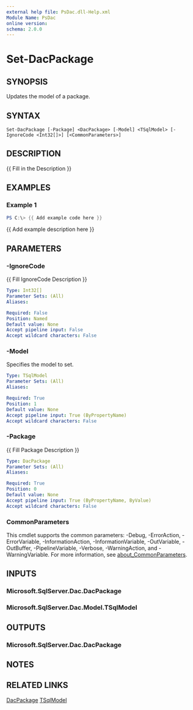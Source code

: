 ```yaml
---
external help file: PsDac.dll-Help.xml
Module Name: PsDac
online version:
schema: 2.0.0
---
```


# Set-DacPackage

## SYNOPSIS
Updates the model of a package.

## SYNTAX

```
Set-DacPackage [-Package] <DacPackage> [-Model] <TSqlModel> [-IgnoreCode <Int32[]>] [<CommonParameters>]
```

## DESCRIPTION
{{ Fill in the Description }}

## EXAMPLES

### Example 1
```powershell
PS C:\> {{ Add example code here }}
```

{{ Add example description here }}

## PARAMETERS

### -IgnoreCode
{{ Fill IgnoreCode Description }}

```yaml
Type: Int32[]
Parameter Sets: (All)
Aliases:

Required: False
Position: Named
Default value: None
Accept pipeline input: False
Accept wildcard characters: False
```

### -Model
Specifies the model to set.

```yaml
Type: TSqlModel
Parameter Sets: (All)
Aliases:

Required: True
Position: 1
Default value: None
Accept pipeline input: True (ByPropertyName)
Accept wildcard characters: False
```

### -Package
{{ Fill Package Description }}

```yaml
Type: DacPackage
Parameter Sets: (All)
Aliases:

Required: True
Position: 0
Default value: None
Accept pipeline input: True (ByPropertyName, ByValue)
Accept wildcard characters: False
```

### CommonParameters
This cmdlet supports the common parameters: -Debug, -ErrorAction, -ErrorVariable, -InformationAction, -InformationVariable, -OutVariable, -OutBuffer, -PipelineVariable, -Verbose, -WarningAction, and -WarningVariable. For more information, see [about_CommonParameters](http://go.microsoft.com/fwlink/?LinkID=113216).

## INPUTS

### Microsoft.SqlServer.Dac.DacPackage

### Microsoft.SqlServer.Dac.Model.TSqlModel

## OUTPUTS

### Microsoft.SqlServer.Dac.DacPackage

## NOTES

## RELATED LINKS

[DacPackage](https://docs.microsoft.com/en-us/dotnet/api/microsoft.sqlserver.dac.dacpackage)
[TSqlModel](https://docs.microsoft.com/en-us/dotnet/api/microsoft.sqlserver.dac.model.tsqlmodel)
